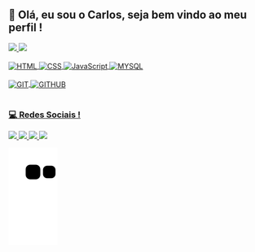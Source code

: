 ## 👋 Olá, eu sou o Carlos, seja bem vindo ao meu perfil !

 <div>
   <a href="https://github.com/iamcarllosjr">
   <img height="180em" src="https://github-readme-stats.vercel.app/api?username=iamcarllosjr&show_icons=true&theme=synthwave&include_all_commits=true&count_private=true"/>
   <img height="180em" src="https://github-readme-stats.vercel.app/api/top-langs/?username=iamcarllosjr&layout=compact&langs_count=6&theme=synthwave"/>

</div>
<div style="display: inline_block"><br>
    <img align="center" alt="HTML" src="https://img.shields.io/badge/HTML5-E34F26?style=for-the-badge&logo=html5&logoColor=white">
    <img align="center" alt="CSS" src="https://img.shields.io/badge/CSS3-1572B6?style=for-the-badge&logo=css3&logoColor=white">
    <img align="center" alt="JavaScript" src="https://img.shields.io/badge/JavaScript-F7DF1E?style=for-the-badge&logo=javascript&logoColor=black">
    <img align="center" alt="MYSQL" src="https://img.shields.io/badge/MySQL-005C84?style=for-the-badge&logo=mysql&logoColor=white">
    <br>
    <br>
    <img align="center" alt="GIT" src="https://img.shields.io/badge/GIT-E44C30?style=for-the-badge&logo=git&logoColor=white">
    <img align="center" alt="GITHUB" src="https://img.shields.io/badge/GitHub-100000?style=for-the-badge&logo=github&logoColor=white">
</div>
 
 <br>
 
  ### 💻 Redes Sociais !
 
<div> 
    <a href="https://contate.me/contacte-me" target="_blank"><img src="https://img.shields.io/badge/WhatsApp-25D366?style=for-the-badge&logo=whatsapp&logoColor=white" />
    <a href="https://instagram.com/iamcarllosjr" target="_blank"><img src="https://img.shields.io/badge/Instagram-E4405F?style=for-the-badge&logo=instagram&logoColor=white" />
    <a href="https://www.facebook.com/iamcarlosjr" target="_blank"><img src="https://img.shields.io/badge/Facebook-1877F2?style=for-the-badge&logo=facebook&logoColor=white" />
    <a href="https://www.linkedin.com/in/iamcarllosjr" target="_blank"><img src="https://img.shields.io/badge/LinkedIn-0077B5?style=for-the-badge&logo=linkedin&logoColor=white" />
 
  ![Snake animation](https://github.com/iamcarllosjr/carlos-gomes/blob/output/github-contribution-grid-snake.svg)

</div>
    
